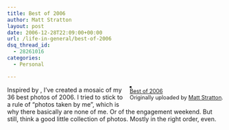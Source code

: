 ```yaml
---
title: Best of 2006
author: Matt Stratton
layout: post
date: 2006-12-28T22:09:00+00:00
url: /life-in-general/best-of-2006
dsq_thread_id:
  - 28261016
categories:
  - Personal

---
```

<div style="float:right;margin-left:10px;margin-bottom:10px;">
  <a href="https://www.flickr.com/photos/mugsy/336960385/" title="photo sharing"><img src="https://farm1.static.flickr.com/152/336960385_5de70f79ba_m.jpg" alt="" style="border:solid 2px #000000;" /></a> <br /> <span style="font-size:.9em;margin-top:0;"> <a href="https://www.flickr.com/photos/mugsy/336960385/">Best of 2006</a> <br /> Originally uploaded by <a href="https://www.flickr.com/people/mugsy/">Matt Stratton</a>. </span>
</div>

Inspired by , I&#8217;ve created a mosaic of my 36 best photos of 2006. I tried to stick to a rule of &#8220;photos taken by me&#8221;, which is why there basically are none of me. Or of the engagement weekend. But still, think a good little collection of photos. Mostly in the right order, even.
